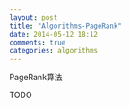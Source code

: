 ```yaml
---
layout: post
title: "Algorithms-PageRank"
date: 2014-05-12 18:12
comments: true
categories: algorithms
---
```


PageRank算法


TODO





